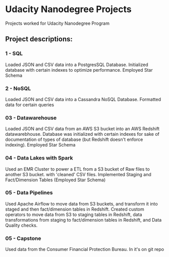 # Udacity Nanodegree Projects

Projects worked for Udacity Nanodegree Program

## Project descriptions:

### 1 - SQL
Loaded JSON and CSV data into a PostgresSQL Database. Initialized database with certain indexes to optimize performance. Employed Star Schema

### 2 - NoSQL
Loaded JSON and CSV data into a Cassandra NoSQL Database. Formatted data for certain queries

### 03 - Datawarehouse
Loaded JSON and CSV data from an AWS S3 bucket into an AWS Redshift datawarebhouse. Database was initialized with certain indexes for sake of documentation of types of database (but Redshift doesn't enforce indexing). Employed Star Schema

### 04 - Data Lakes with Spark
Used an EMR Cluster to power a ETL from a S3 bucket of Raw files to another S3 bucket. with 'cleaned' CSV files. Implemented Staging and Fact/Dimension Tables (Employed Star Schema)

### 05 - Data Pipelines
Used Apache Airflow to move data from S3 buckets, and transform it into staged and then fact/dimension tables in Redshift. Created custom operators to move data from S3 to staging tables in Redshift, data transformations from staging to fact/dimension tables in Redshift, and Data Quality checks.

### 05 - Capstone
Used data from the Consumer Financial Protection Bureau. In it's on git repo